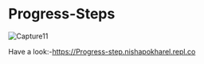 <h1>Progress-Steps</h1>

![Capture11](https://user-images.githubusercontent.com/107798171/197940999-2235a093-3a6f-48a9-93a8-a3a65806677e.PNG)

Have a look:-https://Progress-step.nishapokharel.repl.co
